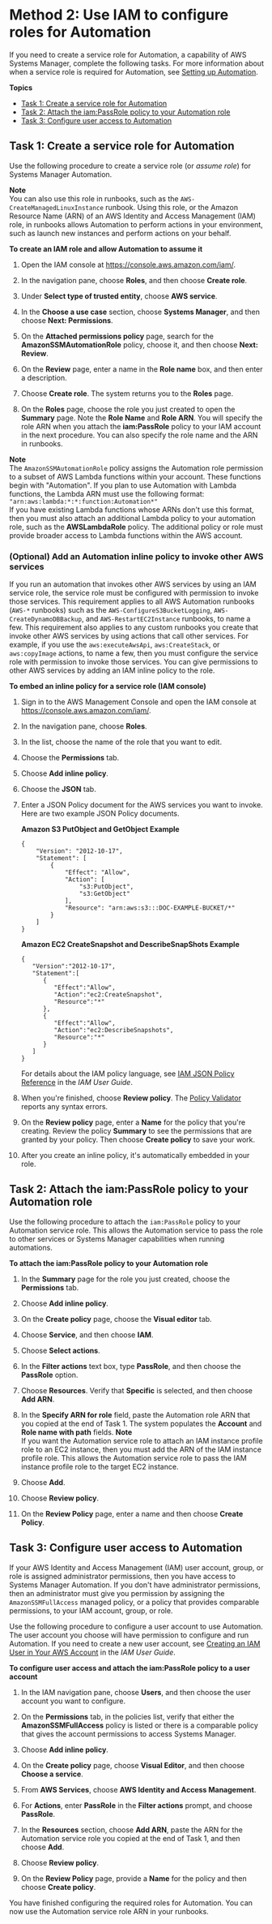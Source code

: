 # Method 2: Use IAM to configure roles for Automation<a name="automation-permissions"></a>

If you need to create a service role for Automation, a capability of AWS Systems Manager, complete the following tasks\. For more information about when a service role is required for Automation, see [Setting up Automation](automation-setup.md)\.

**Topics**
+ [Task 1: Create a service role for Automation](#automation-role)
+ [Task 2: Attach the iam:PassRole policy to your Automation role](#automation-passpolicy)
+ [Task 3: Configure user access to Automation](#automation-passrole)

## Task 1: Create a service role for Automation<a name="automation-role"></a>

Use the following procedure to create a service role \(or *assume role*\) for Systems Manager Automation\.

**Note**  
You can also use this role in runbooks, such as the `AWS-CreateManagedLinuxInstance` runbook\. Using this role, or the Amazon Resource Name \(ARN\) of an AWS Identity and Access Management \(IAM\) role, in runbooks allows Automation to perform actions in your environment, such as launch new instances and perform actions on your behalf\.

**To create an IAM role and allow Automation to assume it**

1. Open the IAM console at [https://console\.aws\.amazon\.com/iam/](https://console.aws.amazon.com/iam/)\.

1. In the navigation pane, choose **Roles**, and then choose **Create role**\.

1. Under **Select type of trusted entity**, choose **AWS service**\.

1. In the **Choose a use case** section, choose **Systems Manager**, and then choose **Next: Permissions**\.

1. On the **Attached permissions policy** page, search for the **AmazonSSMAutomationRole** policy, choose it, and then choose **Next: Review**\. 

1. On the **Review** page, enter a name in the **Role name** box, and then enter a description\.

1. Choose **Create role**\. The system returns you to the **Roles** page\.

1. On the **Roles** page, choose the role you just created to open the **Summary** page\. Note the **Role Name** and **Role ARN**\. You will specify the role ARN when you attach the **iam:PassRole** policy to your IAM account in the next procedure\. You can also specify the role name and the ARN in runbooks\.

**Note**  
The `AmazonSSMAutomationRole` policy assigns the Automation role permission to a subset of AWS Lambda functions within your account\. These functions begin with "Automation"\. If you plan to use Automation with Lambda functions, the Lambda ARN must use the following format:  
`"arn:aws:lambda:*:*:function:Automation*"`  
If you have existing Lambda functions whose ARNs don't use this format, then you must also attach an additional Lambda policy to your automation role, such as the **AWSLambdaRole** policy\. The additional policy or role must provide broader access to Lambda functions within the AWS account\.

### \(Optional\) Add an Automation inline policy to invoke other AWS services<a name="automation-role-add-inline-policy"></a>

If you run an automation that invokes other AWS services by using an IAM service role, the service role must be configured with permission to invoke those services\. This requirement applies to all AWS Automation runbooks \(`AWS-*` runbooks\) such as the `AWS-ConfigureS3BucketLogging`, `AWS-CreateDynamoDBBackup`, and `AWS-RestartEC2Instance` runbooks, to name a few\. This requirement also applies to any custom runbooks you create that invoke other AWS services by using actions that call other services\. For example, if you use the `aws:executeAwsApi`, `aws:CreateStack`, or `aws:copyImage` actions, to name a few, then you must configure the service role with permission to invoke those services\. You can give permissions to other AWS services by adding an IAM inline policy to the role\. 

**To embed an inline policy for a service role \(IAM console\)**

1. Sign in to the AWS Management Console and open the IAM console at [https://console\.aws\.amazon\.com/iam/](https://console.aws.amazon.com/iam/)\.

1. In the navigation pane, choose **Roles**\.

1. In the list, choose the name of the role that you want to edit\.

1. Choose the **Permissions** tab\.

1. Choose **Add inline policy**\.

1. Choose the **JSON** tab\.

1. Enter a JSON Policy document for the AWS services you want to invoke\. Here are two example JSON Policy documents\.

   **Amazon S3 PutObject and GetObject Example**

   ```
   {
       "Version": "2012-10-17",
       "Statement": [
           {
               "Effect": "Allow",
               "Action": [
                   "s3:PutObject",
                   "s3:GetObject"
               ],
               "Resource": "arn:aws:s3:::DOC-EXAMPLE-BUCKET/*"
           }
       ]
   }
   ```

   **Amazon EC2 CreateSnapshot and DescribeSnapShots Example**

   ```
   {
      "Version":"2012-10-17",
      "Statement":[
         {
            "Effect":"Allow",
            "Action":"ec2:CreateSnapshot",
            "Resource":"*"
         },
         {
            "Effect":"Allow",
            "Action":"ec2:DescribeSnapshots",
            "Resource":"*"
         }
      ]
   }
   ```

   For details about the IAM policy language, see [IAM JSON Policy Reference](https://docs.aws.amazon.com/IAM/latest/UserGuide/reference_policies.html) in the *IAM User Guide*\.

1. When you're finished, choose **Review policy**\. The [Policy Validator](https://docs.aws.amazon.com/IAM/latest/UserGuide/access_policies_policy-validator.html) reports any syntax errors\.

1. On the **Review policy** page, enter a **Name** for the policy that you're creating\. Review the policy **Summary** to see the permissions that are granted by your policy\. Then choose **Create policy** to save your work\.

1. After you create an inline policy, it's automatically embedded in your role\.

## Task 2: Attach the iam:PassRole policy to your Automation role<a name="automation-passpolicy"></a>

Use the following procedure to attach the `iam:PassRole` policy to your Automation service role\. This allows the Automation service to pass the role to other services or Systems Manager capabilities when running automations\.

**To attach the iam:PassRole policy to your Automation role**

1. In the **Summary** page for the role you just created, choose the **Permissions** tab\.

1. Choose **Add inline policy**\.

1. On the **Create policy** page, choose the **Visual editor** tab\.

1. Choose **Service**, and then choose **IAM**\.

1. Choose **Select actions**\.

1. In the **Filter actions** text box, type **PassRole**, and then choose the **PassRole** option\.

1. Choose **Resources**\. Verify that **Specific** is selected, and then choose **Add ARN**\.

1. In the **Specify ARN for role** field, paste the Automation role ARN that you copied at the end of Task 1\. The system populates the **Account** and **Role name with path** fields\.
**Note**  
If you want the Automation service role to attach an IAM instance profile role to an EC2 instance, then you must add the ARN of the IAM instance profile role\. This allows the Automation service role to pass the IAM instance profile role to the target EC2 instance\.

1. Choose **Add**\.

1. Choose **Review policy**\.

1. On the **Review Policy** page, enter a name and then choose **Create Policy**\.

## Task 3: Configure user access to Automation<a name="automation-passrole"></a>

If your AWS Identity and Access Management \(IAM\) user account, group, or role is assigned administrator permissions, then you have access to Systems Manager Automation\. If you don't have administrator permissions, then an administrator must give you permission by assigning the `AmazonSSMFullAccess` managed policy, or a policy that provides comparable permissions, to your IAM account, group, or role\.

Use the following procedure to configure a user account to use Automation\. The user account you choose will have permission to configure and run Automation\. If you need to create a new user account, see [Creating an IAM User in Your AWS Account](https://docs.aws.amazon.com/IAM/latest/UserGuide/id_users_create.html) in the *IAM User Guide*\.

**To configure user access and attach the iam:PassRole policy to a user account**

1. In the IAM navigation pane, choose **Users**, and then choose the user account you want to configure\.

1. On the **Permissions** tab, in the policies list, verify that either the **AmazonSSMFullAccess** policy is listed or there is a comparable policy that gives the account permissions to access Systems Manager\.

1. Choose **Add inline policy**\.

1. On the **Create policy** page, choose **Visual Editor**, and then choose **Choose a service**\.

1. From **AWS Services**, choose **AWS Identity and Access Management**\.

1. For **Actions**, enter **PassRole** in the **Filter actions** prompt, and choose **PassRole**\.

1. In the **Resources** section, choose **Add ARN**, paste the ARN for the Automation service role you copied at the end of Task 1, and then choose **Add**\.

1. Choose **Review policy**\.

1. On the **Review Policy** page, provide a **Name** for the policy and then choose **Create policy**\.

You have finished configuring the required roles for Automation\. You can now use the Automation service role ARN in your runbooks\.